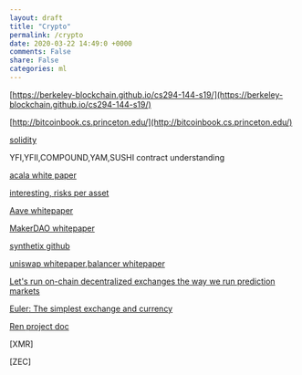 ```yaml
---
layout: draft
title: "Crypto"
permalink: /crypto
date: 2020-03-22 14:49:0 +0000
comments: False
share: False
categories: ml
---
```


[https://berkeley-blockchain.github.io/cs294-144-s19/](https://berkeley-blockchain.github.io/cs294-144-s19/)


[http://bitcoinbook.cs.princeton.edu/](http://bitcoinbook.cs.princeton.edu/)


[solidity](https://solidity.readthedocs.io/en/v0.7.1/)


YFI,YFII,COMPOUND,YAM,SUSHI contract understanding

[acala white paper](https://github.com/AcalaNetwork/Acala-white-paper)

[interesting, risks per asset](https://docs.aave.com/risk/asset-risk/risks-per-asset)

[Aave whitepaper](https://github.com/aave/aave-protocol/blob/master/docs/Aave_Protocol_Whitepaper_v1_0.pdf)

[MakerDAO whitepaper](https://makerdao.com/en/whitepaper/#abstract)

[synthetix github](https://github.com/Synthetixio/synthetix)

[uniswap whitepaper](https://uniswap.org/docs/v2/),[balancer whitepaper](https://balancer.finance/whitepaper/)

[Let's run on-chain decentralized exchanges the way we run prediction markets](https://www.reddit.com/r/ethereum/comments/55m04x/lets_run_onchain_decentralized_exchanges_the_way/)

[Euler: The simplest exchange and currency](https://www.reddit.com/r/ethereum/comments/54l32y/euler_the_simplest_exchange_and_currency/)

[Ren project doc](https://docs.renproject.io/developers/)

[XMR]

[ZEC]

